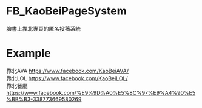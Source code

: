 # FB_KaoBeiPageSystem
臉書上靠北專頁的匿名投稿系統

# Example
靠北AVA  https://www.facebook.com/KaoBeiAVA/  
靠北LOL  https://www.facebook.com/KaoBeiLOL/  
靠北餐廳 https://www.facebook.com/%E9%9D%A0%E5%8C%97%E9%A4%90%E5%BB%B3-338773669580269  
